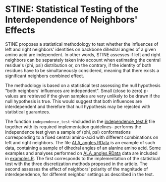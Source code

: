 # STINE: Statistical Testing of the Interdependence of Neighbors' Effects

STINE proposes a statistical methodology to test whether the influences of left and right neighbors' identities on backbone dihedral angles of a given amino acid are independent. In other words, STINE assesses if left and right neighbors can be separately taken into account when estimating the central residue's (phi, psi) distribution or, on the contrary, if the identity of both residues have to be simultaneously considered, meaning that there exists a significant neighbors combined effect.

The methodology is based on a statistical test assessing the null hypothesis "both neighbors' influences are independent". Small (close to zero) p-values are retrieved if the given samples are very unlikely to be drawn if the null hypothesis is true. This would suggest that both influences are interdependent and therefore that null hypothesis may be rejected with statistical guarantees. 

The function ``independence_test`` -included in the [independence_test.R](independence_test.R) file together with its required implementation guidelines- performs the independence test given a sample of (phi, psi) conformations corresponding to a fixed central amino-acid with different combinations on left and right neighbors. The file [ALA_angles.RData](ALA_angles.RData) is an example of such data, containing a sample of dihedral angles of an alanine amino acid. Some examples and analyses performed on [ALA_angles.RData](ALA_angles.RData) data are included in [examples.R](examples.R). The first corresponds to the implementation of the statistical test with the three discretization methods proposed in the article. The second assesses the effect of neighbors' polarity of the magnitude of interdependence, for different neighbor settings as described in the text.
 
